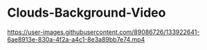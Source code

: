 # Clouds-Background-Video
https://user-images.githubusercontent.com/89086726/133922641-6ae8913e-830a-4f2a-a4c1-8e3a89bb7e74.mp4
